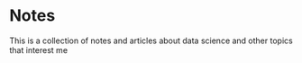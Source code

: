 # Notes

This is a collection of notes and articles about data science and other topics that interest me

